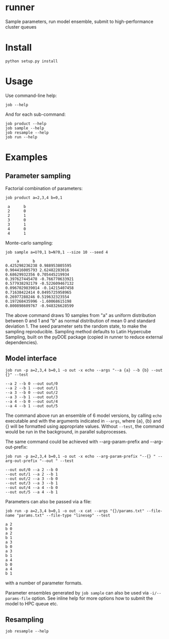 # runner

Sample parameters, run model ensemble, submit to high-performance cluster queues

Install
=======
    python setup.py install

Usage
=====
Use command-line help:

    job --help

And for each sub-command:

    job product --help
    job sample --help
    job resample --help
    job run --help


Examples
========

Parameter sampling
------------------

Factorial combination of parameters:

    job product a=2,3,4 b=0,1
    
     a      b
     2      0
     2      1
     3      0
     3      1
     4      0
     4      1

Monte-carlo sampling:

    job sample a=U?0,1 b=N?0,1 --size 10 --seed 4

         a      b
    0.425298236238 0.988953805595
    0.904416005793 2.62482283016
    0.68629932356 0.705445219934
    0.397627445478 -0.766770633921
    0.577938292179 -0.522609467132
    0.0967029839014 -0.14215407458
    0.71638422414 0.0495725958965
    0.26977288246 0.519632323554
    0.197268435996 -1.60068615198
    0.800898609767 -0.948326628599

The above command draws 10 samples from "a" as uniform distribution between 0 
and 1 and "b" as normal distribution of mean 0 and standard deviation 1. 
The seed parameter sets the random state, to make the sampling reproducible.
Sampling method defaults to Latin Hypercube Sampling, built on the pyDOE 
package (copied in runner to reduce external dependencies).


Model interface
---------------

    job run -p a=2,3,4 b=0,1 -o out -x echo --args "--a {a} --b {b} --out {}" --test

    --a 2 --b 0 --out out/0
    --a 2 --b 1 --out out/1
    --a 3 --b 0 --out out/2
    --a 3 --b 1 --out out/3
    --a 4 --b 0 --out out/4
    --a 4 --b 1 --out out/5

The command above run an ensemble of 6 model versions, by calling `echo` executable and with the arguments indicated in `--args`, where {a}, {b} and {} will
be formatted using appropriate values. Without `--test`, the command would be run in the background, in parallel subprocesses.

The same command could be achieved with --arg-param-prefix and --arg-out-prefix:

    job run -p a=2,3,4 b=0,1 -o out -x echo --arg-param-prefix "--{} " --arg-out-prefix "--out " --test

    --out out/0 --a 2 --b 0
    --out out/1 --a 2 --b 1
    --out out/2 --a 3 --b 0
    --out out/3 --a 3 --b 1
    --out out/4 --a 4 --b 0
    --out out/5 --a 4 --b 1

Parameters can also be passed via a file:

    job run -p a=2,3,4 b=0,1 -o out -x cat --args "{}/params.txt" --file-name "params.txt" --file-type "linesep" --test

    a 2
    b 0
    a 2
    b 1
    a 3
    b 0
    a 3
    b 1
    a 4
    b 0
    a 4
    b 1

with a number of parameter formats.

Parameter ensembles generated by `job sample` can also be used via `-i/--params-file` option. See inline help for more options how to submit the model to HPC queue etc.

Resampling
----------

    job resample --help
